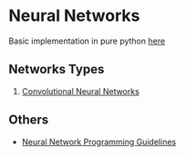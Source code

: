 # Neural Networks

Basic implementation in pure python [here](https://machinelearnings.co/text-classification-using-neural-networks-f5cd7b8765c6)

## Networks Types

1. [Convolutional Neural Networks](cnn.md)


## Others

* [Neural Network Programming Guidelines](nn_pro_guides.md)